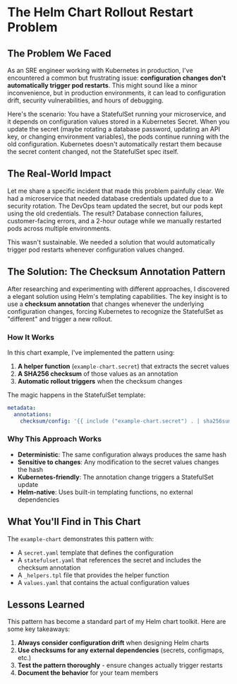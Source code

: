 # The Helm Chart Rollout Restart Problem

## The Problem We Faced

As an SRE engineer working with Kubernetes in production, I've encountered a common but frustrating issue: **configuration changes don't automatically trigger pod restarts**. This might sound like a minor inconvenience, but in production environments, it can lead to configuration drift, security vulnerabilities, and hours of debugging.

Here's the scenario: You have a StatefulSet running your microservice, and it depends on configuration values stored in a Kubernetes Secret. When you update the secret (maybe rotating a database password, updating an API key, or changing environment variables), the pods continue running with the old configuration. Kubernetes doesn't automatically restart them because the secret content changed, not the StatefulSet spec itself.

## The Real-World Impact

Let me share a specific incident that made this problem painfully clear. We had a microservice that needed database credentials updated due to a security rotation. The DevOps team updated the secret, but our pods kept using the old credentials. The result? Database connection failures, customer-facing errors, and a 2-hour outage while we manually restarted pods across multiple environments.

This wasn't sustainable. We needed a solution that would automatically trigger pod restarts whenever configuration values changed.

## The Solution: The Checksum Annotation Pattern

After researching and experimenting with different approaches, I discovered a elegant solution using Helm's templating capabilities. The key insight is to use a **checksum annotation** that changes whenever the underlying configuration changes, forcing Kubernetes to recognize the StatefulSet as "different" and trigger a new rollout.

### How It Works

In this chart example, I've implemented the pattern using:

1. **A helper function** (`example-chart.secret`) that extracts the secret values
2. **A SHA256 checksum** of those values as an annotation
3. **Automatic rollout triggers** when the checksum changes

The magic happens in the StatefulSet template:

```yaml
metadata:
  annotations:
    checksum/config: '{{ include ("example-chart.secret") . | sha256sum }}'
```

### Why This Approach Works

- **Deterministic**: The same configuration always produces the same hash
- **Sensitive to changes**: Any modification to the secret values changes the hash
- **Kubernetes-friendly**: The annotation change triggers a StatefulSet update
- **Helm-native**: Uses built-in templating functions, no external dependencies

## What You'll Find in This Chart

The `example-chart` demonstrates this pattern with:
- A `secret.yaml` template that defines the configuration
- A `statefulset.yaml` that references the secret and includes the checksum annotation
- A `_helpers.tpl` file that provides the helper function
- A `values.yaml` that contains the actual configuration values

## Lessons Learned

This pattern has become a standard part of my Helm chart toolkit. Here are some key takeaways:

1. **Always consider configuration drift** when designing Helm charts
2. **Use checksums for any external dependencies** (secrets, configmaps, etc.)
3. **Test the pattern thoroughly** - ensure changes actually trigger restarts
4. **Document the behavior** for your team members